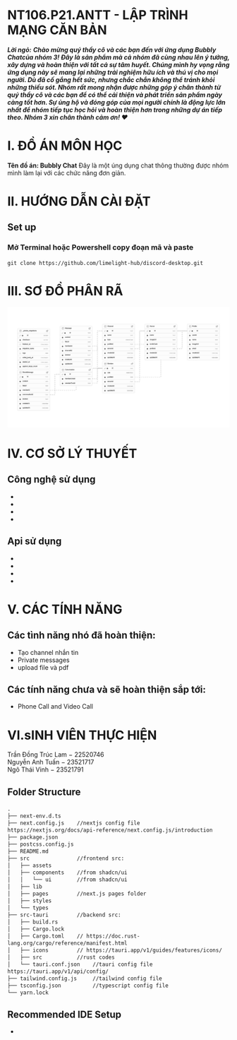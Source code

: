 # NT106.P21.ANTT - LẬP TRÌNH MẠNG CĂN BẢN
***Lời ngỏ:***
***Chào mừng quý thầy cô và các bạn đến với ứng dụng Bubbly Chatcủa nhóm 3! Đây là sản phẩm mà cả nhóm đã cùng nhau lên ý tưởng, xây dựng và hoàn thiện với tất cả sự tâm huyết. Chúng mình hy vọng rằng ứng dụng này sẽ mang lại những trải nghiệm hữu ích và thú vị cho mọi người. Dù đã cố gắng hết sức, nhưng chắc chắn không thể tránh khỏi những thiếu sót. Nhóm rất mong nhận được những góp ý chân thành từ quý thầy cô và các bạn để có thể cải thiện và phát triển sản phẩm ngày càng tốt hơn. Sự ủng hộ và đóng góp của mọi người chính là động lực lớn nhất để nhóm tiếp tục học hỏi và hoàn thiện hơn trong những dự án tiếp theo. Nhóm 3 xin chân thành cảm ơn! ❤️***

# I. ĐỒ ÁN MÔN HỌC
**Tên đồ án: Bubbly Chat** Đây là một úng dụng chat thông thường được nhóm mình làm lại với các chức năng đơn giản.

# II. HƯỚNG DẪN CÀI ĐẶT 
## Set up
### Mở Terminal hoặc Powershell copy đoạn mã và paste 

```
git clone https://github.com/limelight-hub/discord-desktop.git
```
# III. SƠ ĐỒ PHÂN RÃ
![alt text](image-1.png)

# IV. CƠ SỞ LÝ THUYẾT
## Công nghệ sử dụng

-
-
-
-


## Api sử dụng

-
-
-
-



# V. CÁC TÍNH NĂNG
## Các tình năng nhó đã hoàn thiện:
- Tạo channel nhắn tin
- Private messages
- upload file và pdf
## Các tính năng chưa và sẽ hoàn thiện sắp tới:
- Phone Call and Video Call


# VI.sINH VIÊN THỰC HIỆN
Trần Đồng Trúc Lam − 22520746  
Nguyễn Anh Tuấn − 23521717   
Ngô Thái Vinh − 23521791
## Folder Structure

```
.
├── next-env.d.ts
├── next.config.js    //nextjs config file https://nextjs.org/docs/api-reference/next.config.js/introduction
├── package.json
├── postcss.config.js
├── README.md
├── src               //frontend src:
│   ├── assets
│   ├── components    //from shadcn/ui
│   │   └── ui        //from shadcn/ui
│   ├── lib
│   ├── pages         //next.js pages folder
│   ├── styles
│   └── types
├── src-tauri         //backend src:
│   ├── build.rs
│   ├── Cargo.lock
│   ├── Cargo.toml    // https://doc.rust-lang.org/cargo/reference/manifest.html
│   ├── icons         // https://tauri.app/v1/guides/features/icons/
│   ├── src           //rust codes
│   └── tauri.conf.json    //tauri config file https://tauri.app/v1/api/config/
├── tailwind.config.js     //tailwind config file
├── tsconfig.json          //typescript config file
└── yarn.lock
```

## Recommended IDE Setup

- 
